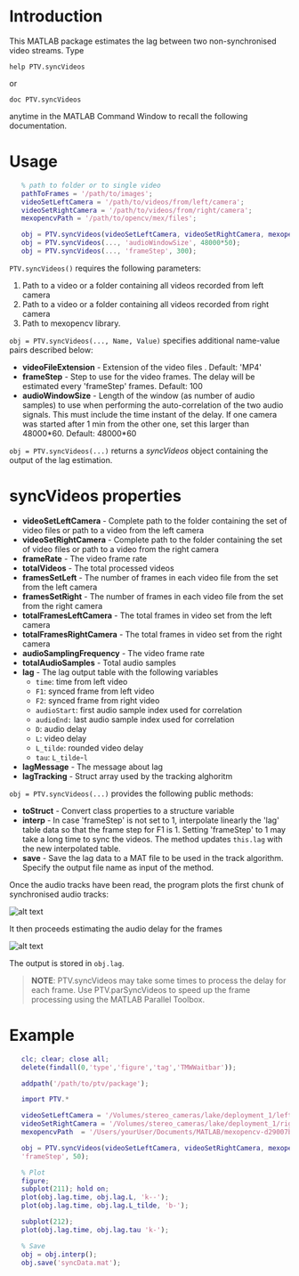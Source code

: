 # Introduction

This MATLAB package estimates the lag  between two non-synchronised video streams. Type

    help PTV.syncVideos

or

    doc PTV.syncVideos

anytime in the MATLAB Command Window to recall the following documentation.

# Usage
 ```matlab
    % path to folder or to single video
    pathToFrames = '/path/to/images';
    videoSetLeftCamera = '/path/to/videos/from/left/camera';
    videoSetRightCamera = '/path/to/videos/from/right/camera';
    mexopencvPath = '/path/to/opencv/mex/files';

    obj = PTV.syncVideos(videoSetLeftCamera, videoSetRightCamera, mexopencvPath);
    obj = PTV.syncVideos(..., 'audioWindowSize', 48000*50);
    obj = PTV.syncVideos(..., 'frameStep', 300);
```

  `PTV.syncVideos()` requires the following parameters:
   1) Path to a video  or a folder containing all videos recorded from left camera
   2) Path to a video  or a folder containing all videos recorded from right camera
   3) Path to mexopencv library.

`obj = PTV.syncVideos(..., Name, Value)` specifies additional name-value pairs described below:

- **videoFileExtension** -  Extension of the video files . Default: 'MP4'
- **frameStep** -      Step to use for the video frames. The delay will be estimated every 'frameStep' frames. Default: 100
- **audioWindowSize** -      Length of the window (as number of audio samples) to use when performing the auto-correlation of the two audio signals. This must include the time instant of the delay. If one camera was started after 1 min from the other one, set this larger than 48000\*60. Default: 48000\*60

`obj = PTV.syncVideos(...)` returns a *syncVideos* object containing the output of the lag estimation.

# syncVideos properties
 - **videoSetLeftCamera**      - Complete path to the folder containing the set of video files or path to a video from the left camera
 - **videoSetRightCamera**      - Complete path to the folder containing the set of video files or path to a video from the right camera
 - **frameRate**      - The video frame rate
 - **totalVideos**    - The total processed videos
 - **framesSetLeft**     - The number of frames in each video file from the set from the left camera
 - **framesSetRight**     - The number of frames in each video file from the set from the right camera
 - **totalFramesLeftCamera**      - The total frames in video set from the left camera
 - **totalFramesRightCamera**      - The total frames in video set from the right camera
 - **audioSamplingFrequency**  - The video frame rate
 - **totalAudioSamples**  - Total audio samples
 - **lag**            - The lag output table with the following variables
   - `time`: time from left video
   - `F1`: synced frame from left video
   - `F2`:  synced frame from right video
   - `audioStart`: first audio sample index used for correlation
   - `audioEnd:` last audio sample index used for correlation
   - `D`: audio delay
   - `L`: video delay
   - `L_tilde`: rounded video delay
   - `tau`: `L_tilde`-`l`
 - **lagMessage**     - The message about lag
 - **lagTracking**    - Struct array used by the tracking alghoritm

`obj = PTV.syncVideos(...)` provides the following public methods:

- **toStruct**        - Convert class properties to a structure variable
- **interp**          - In case 'frameStep' is not set to 1, interpolate linearly the 'lag' table data so that the frame step for F1 is 1. Setting 'frameStep' to 1 may take a long time to sync the videos. The method updates `this.lag` with the new interpolated table.
- **save**            - Save the lag data to a MAT file to be used in the track algorithm. Specify the output file name as input of the method.

Once the audio tracks have been read, the program plots the first chunk of synchronised audio tracks:

![alt text](./audio_signals.png)

It then proceeds estimating the audio delay for the frames

![alt text](./getting_lag.png)

The output is stored in `obj.lag`.

> **NOTE**: PTV.syncVideos may take some times to process the delay for each frame. Use PTV.parSyncVideos to speed up the frame processing using the MATLAB Parallel Toolbox.

 # Example
 ```matlab
    clc; clear; close all;
    delete(findall(0,'type','figure','tag','TMWWaitbar'));

    addpath('/path/to/ptv/package');

    import PTV.*

    videoSetLeftCamera = '/Volumes/stereo_cameras/lake/deployment_1/left/';
    videoSetRightCamera = '/Volumes/stereo_cameras/lake/deployment_1/right/';
    mexopencvPath  = '/Users/yourUser/Documents/MATLAB/mexopencv-d29007b';

    obj = PTV.syncVideos(videoSetLeftCamera, videoSetRightCamera, mexopencvPath, ...
    'frameStep', 50);

    % Plot
    figure;
    subplot(211); hold on;
    plot(obj.lag.time, obj.lag.L, 'k--');
    plot(obj.lag.time, obj.lag.L_tilde, 'b-');

    subplot(212);
    plot(obj.lag.time, obj.lag.tau 'k-');

    % Save
    obj = obj.interp();
    obj.save('syncData.mat');
```
